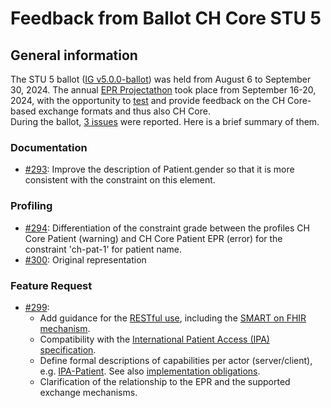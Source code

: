 # Feedback from Ballot CH Core STU 5 

## General information
The STU 5 ballot ([IG v5.0.0-ballot](https://fhir.ch/ig/ch-core/5.0.0-ballot/index.html)) was held from August 6 to September 30, 2024. The annual [EPR Projectathon](https://www.e-health-suisse.ch/technik/epd-projectathon/epr-projectathon-2024) took place from September 16-20, 2024, with the opportunity to [test](https://www.e-health-suisse.ch/upload/documents/EPD-Projectathon2024_Profiles_List.pdf) and provide feedback on the CH Core-based exchange formats and thus also CH Core.   
During the ballot, [3 issues](https://github.com/hl7ch/ch-core/issues?q=is%3Aissue+label%3A%22STU+5+Ballot%22) were reported. Here is a brief summary of them.

### Documentation
* [#293](https://github.com/hl7ch/ch-core/issues/293): Improve the description of Patient.gender so that it is more consistent with the constraint on this element.

### Profiling
* [#294](https://github.com/hl7ch/ch-core/issues/294): Differentiation of the constraint grade between the profiles CH Core Patient (warning) and CH Core Patient EPR (error) for the constraint 'ch-pat-1' for patient name.
* [#300](https://github.com/hl7ch/ch-core/issues/300): Original representation


### Feature Request
* [#299](https://github.com/hl7ch/ch-core/issues/299): 
   * Add guidance for the [RESTful use](https://hl7.org/fhir/r4/http.html), including the [SMART on FHIR mechanism](https://hl7.org/fhir/smart-app-launch/).
   * Compatibility with the [International Patient Access (IPA) specification](https://hl7.org/fhir/uv/ipa/).
   * Define formal descriptions of capabilities per actor (server/client), e.g. [IPA-Patient](https://hl7.org/fhir/uv/ipa/StructureDefinition-ipa-patient.html). See also [implementation obligations](https://build.fhir.org/obligations.html).
   * Clarification of the relationship to the EPR and the supported exchange mechanisms. 
